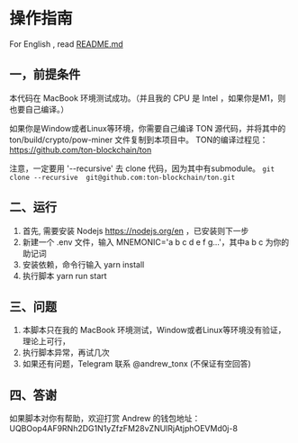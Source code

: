 # 操作指南

For English , read [README.md](README.md)


## 一，前提条件

本代码在 MacBook 环境测试成功。（并且我的 CPU 是 Intel ，如果你是M1，则也要自己编译。）

如果你是Window或者Linux等环境，你需要自己编译 TON 源代码，并将其中的 ton/build/crypto/pow-miner 文件复制到本项目中。
TON的编译过程见：https://github.com/ton-blockchain/ton

注意，一定要用 '--recursive' 去 clone 代码，因为其中有submodule。
```git clone --recursive  git@github.com:ton-blockchain/ton.git```

## 二、运行

1. 首先, 需要安装 Nodejs https://nodejs.org/en ，已安装则下一步
2. 新建一个 .env 文件，输入 MNEMONIC='a b c d e f g...'，其中a b c 为你的助记词
3. 安装依赖，命令行输入  yarn install
4. 执行脚本  yarn run start


## 三、问题

1. 本脚本只在我的 MacBook 环境测试，Window或者Linux等环境没有验证，理论上可行，
2. 执行脚本异常，再试几次
3. 如果还有问题，Telegram 联系 @andrew_tonx (不保证有空回答)


## 四、答谢

如果脚本对你有帮助，欢迎打赏 Andrew 的钱包地址：
UQBOop4AF9RNh2DG1N1yZfzFM28vZNUlRjAtjphOEVMd0j-8

